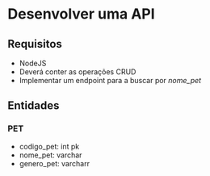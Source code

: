 # Desenvolver uma API

## Requisitos
- NodeJS
- Deverá conter as operações CRUD
- Implementar um endpoint para a buscar por *nome_pet*

## Entidades

### PET

- codigo_pet: int pk
- nome_pet: varchar 
- genero_pet: varcharr
 
